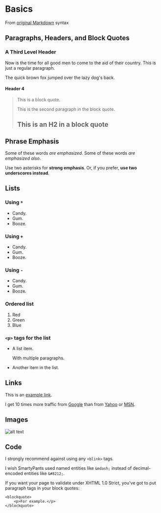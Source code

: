 # Basics

From [original Markdown](https://daringfireball.net/projects/markdown/basics) syntax

## Paragraphs, Headers, and Block Quotes

### A Third Level Header

Now is the time for all good men to come to
the aid of their country. This is just a
regular paragraph.

The quick brown fox jumped over the lazy
dog's back.

#### Header 4

> This is a block quote.
>
> This is the second paragraph in the block quote.
>
> ## This is an H2 in a block quote

## Phrase Emphasis

Some of these words *are emphasized*.
Some of these words _are emphasized also_.

Use two asterisks for **strong emphasis**.
Or, if you prefer, __use two underscores instead__.

## Lists

### Using `*`

*   Candy.
*   Gum.
*   Booze.

### Using `+`

+   Candy.
+   Gum.
+   Booze.

### Using `-`

-   Candy.
-   Gum.
-   Booze.

### Ordered list

1.  Red
2.  Green
3.  Blue

### `<p>` tags for the list

*   A list item.

    With multiple paragraphs.

*   Another item in the list.

## Links

This is an [example link](http://example.com/).

I get 10 times more traffic from [Google][1] than from
[Yahoo][2] or [MSN][3].

[1]: http://google.com/        "Google"
[2]: http://search.yahoo.com/  "Yahoo Search"
[3]: http://search.msn.com/    "MSN Search"

## Images

![alt text](https://dummyimage.com/600x400/ "Title")

## Code

I strongly recommend against using any `<blink>` tags.

I wish SmartyPants used named entities like `&mdash;`
instead of decimal-encoded entities like `&#8212;`.

If you want your page to validate under XHTML 1.0 Strict,
you've got to put paragraph tags in your block quotes:

    <blockquote>
        <p>For example.</p>
    </blockquote>
